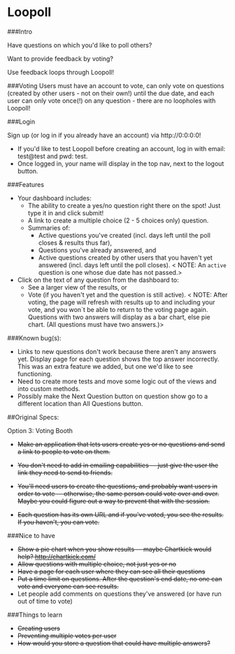 Loopoll
=======
###Intro

Have questions on which you'd like to poll others? 

Want to provide feedback by voting?

Use feedback loops through Loopoll! 


###Voting
Users must have an account to vote, 
  can only vote on questions (created by other users - not on their own!) until the due date,
  and each user can only vote once(!) on any question - there are no loopholes with Loopoll!

###Login

Sign up (or log in if you already have an account) via http://0:0:0:0!

- If you'd like to test Loopoll before creating an account, log in with email: test@test and pwd: test.
- Once logged in, your name will display in the top nav, next to the logout button.

###Features

- Your dashboard includes: 
    - The ability to create a yes/no question right there on the spot! Just type it in and click submit!
    - A link to create a multiple choice (2 - 5 choices only) question.
    - Summaries of:
        - Active questions you've created (incl. days left until the poll closes &amp; results thus far), 
        - Questions you've already answered, and 
        - Active questions created by other users that you haven't yet answered (incl. days left until the poll closes).
                < NOTE: An `active` question is one whose due date has not passed.>
- Click on the text of any question from the dashboard to:
  - See a larger view of the results, or
  - Vote (if you haven't yet and the question is still active).
        < NOTE: After voting, the page will refresh with results up to and including your vote, and 
        you won`t be able to return to the voting page again. 
        Questions with two answers will display as a bar chart, else pie chart. (All questions must have two answers.)>

###Known bug(s):
- Links to new questions don't work because there aren't any answers yet.
Display page for each question shows the top answer incorrectly. 
This was an extra feature we added, but one we'd like to see functioning.
- Need to create more tests and move some logic out of the views and into custom methods.
- Possibly make the Next Question button on question show go to a different location than All Questions button.

##Original Specs:

Option 3: Voting Booth

- ~~Make an application that lets users create yes or no questions and send a link to people to vote on them.~~
- ~~You don't need to add in emailing capabilities -- just give the user the link they need to send to friends.~~

- ~~You'll need users to create the questions, and probably want users in order to vote -- otherwise, 
the same person could vote over and over. Maybe you could figure out a way to prevent that with the session.~~

- ~~Each question has its own URL and if you've voted, you see the results. If you haven't, you can vote.~~

###Nice to have
- ~~Show a pie chart when you show results -- maybe Chartkick would help? http://chartkick.com/~~
- ~~Allow questions with multiple choice, not just yes or no~~
- ~~Have a page for each user where they can see all their questions~~
- ~~Put a time limit on questions. After the question's end date, no one can vote and everyone can see results.~~
- Let people add comments on questions they've answered (or have run out of time to vote)

###Things to learn
- ~~Creating users~~
- ~~Preventing multiple votes per user~~
- ~~How would you store a question that could have multiple answers?~~
